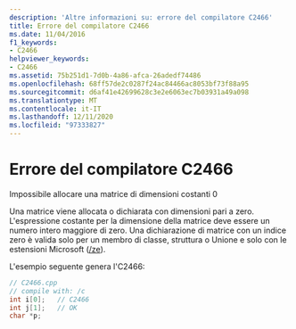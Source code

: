 ```yaml
---
description: 'Altre informazioni su: errore del compilatore C2466'
title: Errore del compilatore C2466
ms.date: 11/04/2016
f1_keywords:
- C2466
helpviewer_keywords:
- C2466
ms.assetid: 75b251d1-7d0b-4a86-afca-26adedf74486
ms.openlocfilehash: 68ff57de2c0287f24ac84466ac8053bf73f88a95
ms.sourcegitcommit: d6af41e42699628c3e2e6063ec7b03931a49a098
ms.translationtype: MT
ms.contentlocale: it-IT
ms.lasthandoff: 12/11/2020
ms.locfileid: "97333827"
---
```

# <a name="compiler-error-c2466"></a>Errore del compilatore C2466

Impossibile allocare una matrice di dimensioni costanti 0

Una matrice viene allocata o dichiarata con dimensioni pari a zero. L'espressione costante per la dimensione della matrice deve essere un numero intero maggiore di zero. Una dichiarazione di matrice con un indice zero è valida solo per un membro di classe, struttura o Unione e solo con le estensioni Microsoft ([/ze](../../build/reference/za-ze-disable-language-extensions.md)).

L'esempio seguente genera l'C2466:

```cpp
// C2466.cpp
// compile with: /c
int i[0];   // C2466
int j[1];   // OK
char *p;
```
